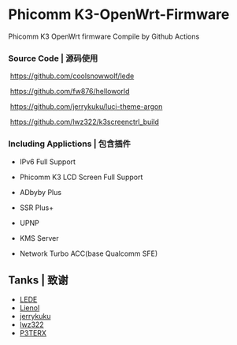 # Phicomm K3-OpenWrt-Firmware
Phicomm K3 OpenWrt firmware Compile by Github Actions


### Source Code | 源码使用

​	https://github.com/coolsnowwolf/lede

​	https://github.com/fw876/helloworld

​	https://github.com/jerrykuku/luci-theme-argon

​	https://github.com/lwz322/k3screenctrl_build


### Including Applictions | 包含插件

- IPv6 Full Support

- Phicomm K3 LCD Screen Full Support

- ADbyby Plus

- SSR Plus+

- UPNP

- KMS Server

- Network Turbo ACC(base Qualcomm SFE)


## Tanks | 致谢

- [LEDE](https://github.com/coolsnowwolf)
- [Lienol](https://github.com/xiaorouji)
- [jerrykuku](https://github.com/jerrykuku)
- [lwz322](https://github.com/lwz322)
- [P3TERX](https://github.com/P3TERX)
